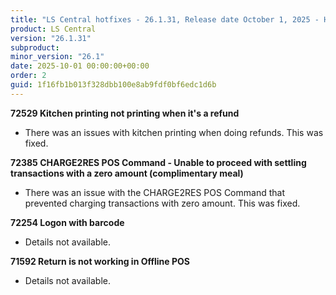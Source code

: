 ```yaml
---
title: "LS Central hotfixes - 26.1.31, Release date October 1, 2025 - Hotfixes"
product: LS Central
version: "26.1.31"
subproduct: 
minor_version: "26.1"
date: 2025-10-01 00:00:00+00:00
order: 2
guid: 1f16fb1b013f328dbb100e8ab9fdf0bf6edc1d6b
---
```


<strong>72529 Kitchen printing not printing when it's a refund</strong>
<ul><li>There was an issues with kitchen printing when doing refunds. This was fixed. </li></ul>
<strong>72385 CHARGE2RES POS Command - Unable to proceed with settling transactions with a zero amount (complimentary meal)</strong>
<ul><li>There was an issue with the CHARGE2RES POS Command that prevented charging transactions with zero amount. This was fixed.</li></ul>
<strong>72254 Logon with barcode</strong>
<ul><li>Details not available.</li></ul>
<strong>71592 Return is not working in Offline POS</strong>
<ul><li>Details not available.</li></ul>
